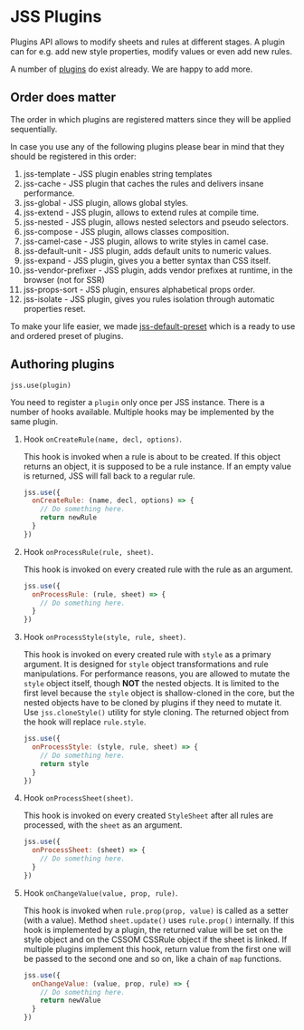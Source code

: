 # JSS Plugins

Plugins API allows to modify sheets and rules at different stages. A plugin can for e.g. add new style properties, modify values or even add new rules.

A number of [plugins](https://github.com/cssinjs?q=plugin) do exist already. We are happy to add more.

## Order does matter

The order in which plugins are registered matters since they will be applied sequentially.

In case you use any of the following plugins please bear in mind that they should be registered in this order:

  1. jss-template - JSS plugin enables string templates
  1. jss-cache - JSS plugin that caches the rules and delivers insane performance.
  1. jss-global - JSS plugin, allows global styles.
  1. jss-extend - JSS plugin, allows to extend rules at compile time.
  1. jss-nested - JSS plugin, allows nested selectors and pseudo selectors.
  1. jss-compose - JSS plugin, allows classes composition.
  1. jss-camel-case - JSS plugin, allows to write styles in camel case.
  1. jss-default-unit - JSS plugin, adds default units to numeric values.
  1. jss-expand - JSS plugin, gives you a better syntax than CSS itself.
  1. jss-vendor-prefixer - JSS plugin, adds vendor prefixes at runtime, in the browser (not for SSR)
  1. jss-props-sort - JSS plugin, ensures alphabetical props order.
  1. jss-isolate - JSS plugin, gives you rules isolation through automatic properties reset.

To make your life easier, we made [jss-default-preset](https://www.npmjs.com/package/jss-preset-default) which is a ready to use and ordered preset of plugins.

## Authoring plugins

`jss.use(plugin)`

You need to register a `plugin` only once per JSS instance. There is a number of hooks available. Multiple hooks may be implemented by the same plugin.

1. Hook `onCreateRule(name, decl, options)`.

    This hook is invoked when a rule is about to be created. If this object returns an object, it is supposed to be a rule instance. If an empty value is returned, JSS will fall back to a regular rule.

    ```javascript
    jss.use({
      onCreateRule: (name, decl, options) => {
        // Do something here.
        return newRule
      }
    })
    ```

1. Hook `onProcessRule(rule, sheet)`.

    This hook is invoked on every created rule with the rule as an argument.

    ```javascript
    jss.use({
      onProcessRule: (rule, sheet) => {
        // Do something here.
      }
    })
    ```

1. Hook `onProcessStyle(style, rule, sheet)`.

    This hook is invoked on every created rule with `style` as a primary argument. It is designed for `style` object transformations and rule manipulations. For performance reasons, you are allowed to mutate the `style` object itself, though __NOT__ the nested objects. It is limited to the first level because the `style` object is shallow-cloned in the core, but the nested objects have to be cloned by plugins if they need to mutate it. Use `jss.cloneStyle()` utility for style cloning. The returned object from the hook will replace `rule.style`.

    ```javascript
    jss.use({
      onProcessStyle: (style, rule, sheet) => {
        // Do something here.
        return style
      }
    })
    ```

1. Hook `onProcessSheet(sheet)`.

    This hook is invoked on every created `StyleSheet` after all rules are processed, with the `sheet` as an argument.

    ```javascript
    jss.use({
      onProcessSheet: (sheet) => {
        // Do something here.
      }
    })
    ```
1. Hook `onChangeValue(value, prop, rule)`.

    This hook is invoked when `rule.prop(prop, value)` is called as a setter (with a value). Method `sheet.update()` uses `rule.prop()` internally. If this hook is implemented by a plugin, the returned value will be set on the style object and on the CSSOM CSSRule object if the sheet is linked. If multiple plugins implement this hook, return value from the first one will be passed to the second one and so on, like a chain of `map` functions.

    ```javascript
    jss.use({
      onChangeValue: (value, prop, rule) => {
        // Do something here.
        return newValue
      }
    })
    ```
